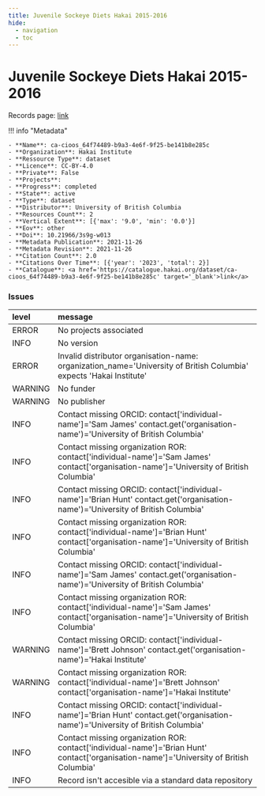 ```yaml
---
title: Juvenile Sockeye Diets Hakai 2015-2016
hide:
  - navigation
  - toc
---
```


# Juvenile Sockeye Diets Hakai 2015-2016

Records page: <a href='https://catalogue.hakai.org/dataset/ca-cioos_64f74489-b9a3-4e6f-9f25-be141b8e285c' target='_blank'>link</a>

<div id='map'></div>

!!! info "Metadata"
    
    - **Name**: ca-cioos_64f74489-b9a3-4e6f-9f25-be141b8e285c 
    - **Organization**: Hakai Institute 
    - **Ressource Type**: dataset 
    - **Licence**: CC-BY-4.0 
    - **Private**: False 
    - **Projects**:  
    - **Progress**: completed 
    - **State**: active 
    - **Type**: dataset 
    - **Distributor**: University of British Columbia 
    - **Resources Count**: 2 
    - **Vertical Extent**: [{'max': '9.0', 'min': '0.0'}] 
    - **Eov**: other 
    - **Doi**: 10.21966/3s9g-w013 
    - **Metadata Publication**: 2021-11-26 
    - **Metadata Revision**: 2021-11-26 
    - **Citation Count**: 2.0 
    - **Citations Over Time**: [{'year': '2023', 'total': 2}] 
    - **Catalogue**: <a href='https://catalogue.hakai.org/dataset/ca-cioos_64f74489-b9a3-4e6f-9f25-be141b8e285c' target='_blank'>link</a> 

### Issues

| level   | message                                                                                                                                  |
|:--------|:-----------------------------------------------------------------------------------------------------------------------------------------|
| ERROR   | No projects associated                                                                                                                   |
| INFO    | No version                                                                                                                               |
| ERROR   | Invalid distributor organisation-name: organization_name='University of British Columbia' expects 'Hakai Institute'                      |
| WARNING | No funder                                                                                                                                |
| WARNING | No publisher                                                                                                                             |
| INFO    | Contact missing ORCID: contact['individual-name']='Sam James' contact.get('organisation-name')='University of British Columbia'          |
| INFO    | Contact missing organization ROR:  contact['individual-name']='Sam James' contact['organisation-name']='University of British Columbia'  |
| INFO    | Contact missing ORCID: contact['individual-name']='Brian Hunt' contact.get('organisation-name')='University of British Columbia'         |
| INFO    | Contact missing organization ROR:  contact['individual-name']='Brian Hunt' contact['organisation-name']='University of British Columbia' |
| INFO    | Contact missing ORCID: contact['individual-name']='Sam James' contact.get('organisation-name')='University of British Columbia'          |
| INFO    | Contact missing organization ROR:  contact['individual-name']='Sam James' contact['organisation-name']='University of British Columbia'  |
| WARNING | Contact missing ORCID: contact['individual-name']='Brett Johnson' contact.get('organisation-name')='Hakai Institute'                     |
| WARNING | Contact missing organization ROR:  contact['individual-name']='Brett Johnson' contact['organisation-name']='Hakai Institute'             |
| INFO    | Contact missing ORCID: contact['individual-name']='Brian Hunt' contact.get('organisation-name')='University of British Columbia'         |
| INFO    | Contact missing organization ROR:  contact['individual-name']='Brian Hunt' contact['organisation-name']='University of British Columbia' |
| INFO    | Record isn't accesible via a standard data repository                                                                                    |

<script>
   document.addEventListener("DOMContentLoaded", function() {
    var map = L.map('map').setView([51.505, -125.09], 5);
    L.tileLayer('https://tile.openstreetmap.org/{z}/{x}/{y}.png', {
        maxZoom: 19,
        attribution: '&copy; <a href="http://www.openstreetmap.org/copyright">OpenStreetMap</a>'
    }).addTo(map);
    var geojsonFeature = {
        "type": "Feature",
        "properties": {
            "name" : "Juvenile Sockeye Diets Hakai 2015-2016"
        },
        "geometry": {'type': 'Polygon', 'coordinates': [[[-127.17472969, 49.90441037], [-124.63570169, 49.90441037], [-124.63570169, 50.69624063], [-127.17472969, 50.69624063], [-127.17472969, 49.90441037]]]}
    }
    L.geoJSON(geojsonFeature).addTo(map);
   })
</script>